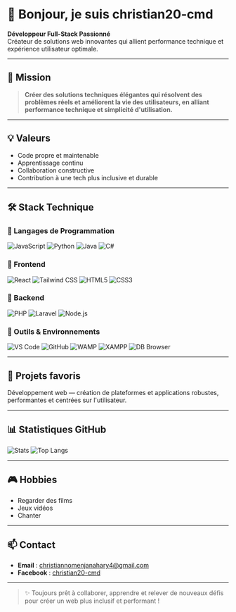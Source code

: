 # 👋 Bonjour, je suis christian20-cmd

**Développeur Full-Stack Passionné**  
Créateur de solutions web innovantes qui allient performance technique et expérience utilisateur optimale.

---

## 🎯 Mission

> **Créer des solutions techniques élégantes qui résolvent des problèmes réels et améliorent la vie des utilisateurs, en alliant performance technique et simplicité d'utilisation.**

---

## 💡 Valeurs

- Code propre et maintenable
- Apprentissage continu
- Collaboration constructive
- Contribution à une tech plus inclusive et durable

---

## 🛠️ Stack Technique

### 🔹 Langages de Programmation

![JavaScript](https://img.shields.io/badge/JavaScript-F7DF1E?style=for-the-badge&logo=javascript&logoColor=black)
![Python](https://img.shields.io/badge/Python-3776AB?style=for-the-badge&logo=python&logoColor=white)
![Java](https://img.shields.io/badge/Java-ED8B00?style=for-the-badge&logo=openjdk&logoColor=white)
![C#](https://img.shields.io/badge/C%23-239120?style=for-the-badge&logo=c-sharp&logoColor=white)

### 🔹 Frontend

![React](https://img.shields.io/badge/React-20232A?style=for-the-badge&logo=react&logoColor=61DAFB)
![Tailwind CSS](https://img.shields.io/badge/Tailwind_CSS-38B2AC?style=for-the-badge&logo=tailwind-css&logoColor=white)
![HTML5](https://img.shields.io/badge/HTML5-E34F26?style=for-the-badge&logo=html5&logoColor=white)
![CSS3](https://img.shields.io/badge/CSS3-1572B6?style=for-the-badge&logo=css3&logoColor=white)

### 🔹 Backend

![PHP](https://img.shields.io/badge/PHP-777BB4?style=for-the-badge&logo=php&logoColor=white)
![Laravel](https://img.shields.io/badge/Laravel-FF2D20?style=for-the-badge&logo=laravel&logoColor=white)
![Node.js](https://img.shields.io/badge/Node.js-339933?style=for-the-badge&logo=nodedotjs&logoColor=white)

### 🔹 Outils & Environnements

![VS Code](https://img.shields.io/badge/VS_Code-007ACC?style=for-the-badge&logo=visual-studio-code&logoColor=white)
![GitHub](https://img.shields.io/badge/GitHub-181717?style=for-the-badge&logo=github&logoColor=white)
![WAMP](https://img.shields.io/badge/WAMP-0078D6?style=for-the-badge&logo=wamp&logoColor=white)
![XAMPP](https://img.shields.io/badge/XAMPP-FB7A24?style=for-the-badge&logo=xampp&logoColor=white)
![DB Browser](https://img.shields.io/badge/DB_Browser-003B57?style=for-the-badge&logo=sqlite&logoColor=white)

---

## 🚀 Projets favoris

Développement web — création de plateformes et applications robustes, performantes et centrées sur l'utilisateur.

---

## 📊 Statistiques GitHub

![Stats](https://github-readme-stats.vercel.app/api?username=christiannomenjanahary&show_icons=true&theme=radical&hide_border=true)
![Top Langs](https://github-readme-stats.vercel.app/api/top-langs/?username=christiannomenjanahary&layout=compact&theme=radical&hide_border=true)

---

## 🎮 Hobbies

- Regarder des films
- Jeux vidéos
- Chanter

---

## 📫 Contact

- **Email** : christiannomenjanahary4@gmail.com
- **Facebook** : [christian20-cmd](https://www.facebook.com/profile.php?id=61552157903272)

---

> ✨ Toujours prêt à collaborer, apprendre et relever de nouveaux défis pour créer un web plus inclusif et performant !
